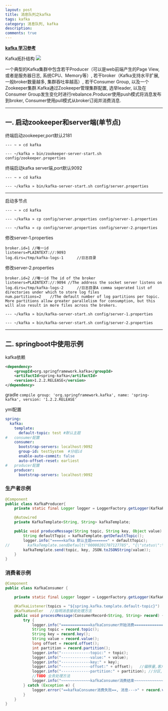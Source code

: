 ```yaml
---
layout: post
title: 消息队列之kafka
tags: kafka
category: 消息队列, kafka
description: 
comments: true
---
```



**[kafka 学习参考](http://www.orchome.com/66)**

Kafka拓扑结构
![](http://cdn3.infoqstatic.com/statics_s1_20170913-0458/resource/articles/kafka-analysis-part-1/zh/resources/0310020.png)

一个典型的Kafka集群中包含若干Producer（可以是web前端产生的Page View, 或者是服务器日志, 系统CPU、Memory等）, 若干broker（Kafka支持水平扩展, 一般broker数量越多, 集群吞吐率越高）, 若干Consumer Group, 以及一个Zookeeper集群.Kafka通过Zookeeper管理集群配置, 选举leader, 以及在Consumer Group发生变化时进行rebalance.Producer使用push模式将消息发布到broker, Consumer使用pull模式从broker订阅并消费消息.

---
<!--more-->
<!--more-->

## 一. 启动zookeeper和server端(单节点)
终端启动zookeeper,port默认2181

`--- ~ » cd kafka`

`--- ~/kafka » bin/zookeeper-server-start.sh config/zookeeper.properties`

终端启动kafka server端,port默认9092

`--- ~ » cd kafka`

`--- ~/kafka » bin/kafka-server-start.sh config/server.properties`

---
启动多节点

`--- ~ » cd kafka`

`--- ~/kafka » cp config/server.properties config/server-1.properties`

`--- ~/kafka » cp config/server.properties config/server-2.properties`

修改server-1.properties

```
broker.id=1	//唯一id
listeners=PLAINTEXT://:9093	
log.dirs=/tmp/kafka-logs-1		//日志目录
```

修改server-2.properties

```
broker.id=2	//唯一id The id of the broker
listeners=PLAINTEXT://:9094	//The address the socket server listens on
log.dirs=/tmp/kafka-logs-2		//日志目录A comma seperated list of directories under which to store log files
num.partitions=2	//The default number of log partitions per topic. More partitions allow greater parallelism for consumption, but this will also result in more files across the brokers.
```

`--- ~/kafka » bin/kafka-server-start.sh config/server-1.properties`

`--- ~/kafka » bin/kafka-server-start.sh config/server-2.properties`


---

## 二. springboot中使用示例
kafka依赖

```xml
<dependency>
    <groupId>org.springframework.kafka</groupId>
    <artifactId>spring-kafka</artifactId>
    <version>1.2.2.RELEASE</version>
</dependency>
```

gradle
`compile group: 'org.springframework.kafka', name: 'spring-kafka', version: '1.2.2.RELEASE'`

yml配置

```yml
spring:
  kafka:
    template:
      default-topic: test #默认主题
#   consumer配置
    consumer:
      bootstrap-servers: localhost:9092
      group-id: testSystem  #分组id
      enable-auto-commit: false
      auto-offset-reset: earliest
#   producer配置
    producer:
      bootstrap-servers: localhost:9092
```

### 生产者示例

```java
@Component
public class KafkaProducer{
    private static final Logger logger = LoggerFactory.getLogger(KafkaProducer.class);

    @Autowired
    private KafkaTemplate<String, String> kafkaTemplate;

    public void produceMessage(String topic, String key, Object value) {
        String defaultTopic = kafkaTemplate.getDefaultTopic();
        logger.info("=====kafka 默认主题=======" + defaultTopic);
//        kafkaTemplate.sendDefault("00000201707127785", "{\"status\":\"013010\",\"loanNo\":\"00000201707127785\",\"statusChangeTime\":\"2017-09-08 15:30:16\"}");
        kafkaTemplate.send(topic, key, JSON.toJSONString(value));
    }
}
```



### 消费者示例

```java
@Component
public class KafkaConsumer {

    private static final Logger logger = LoggerFactory.getLogger(KafkaConsumer.class);

    @KafkaListener(topics = "${spring.kafka.template.default-topic}")	//订阅主题(yml中指定的default-topic)
    @KafkaHandler   //指明消息接收处理方法
    public void processMessage(ConsumerRecord<String, String> record) {
        try {
            logger.info("=============kafkaConsumer开始消费=============");
            String topic = record.topic();
            String key = record.key();
            String value = record.value();
            long offset = record.offset();
            int partition = record.partition();
            logger.info("-------------topic:" + topic);
            logger.info("-------------value:" + value);
            logger.info("-------------key:" + key);
            logger.info("-------------offset:" + offset);	//偏移量,客户端自己控制的
            logger.info("-------------partition:" + partition);	//分区,可在server.properties中或在创建主题时设置数量,默认1
            //TODO 业务处理方法
            logger.info("~~~~~~~~~~~~~kafkaConsumer消费结束~~~~~~~~~~~~~");
        } catch (Exception e) {
            logger.error("==kafkaConsumer消费失败==, 消息--->" + record.value(), e);
        }
    }
}
```
